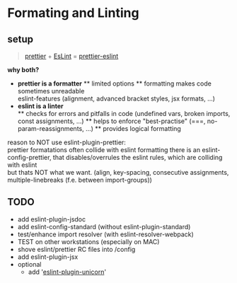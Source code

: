 # Formating and Linting

## setup

> [prettier](https://prettier.io) + [EsLint](https://eslint.org/) = [prettier-eslint](https://github.com/prettier/prettier-eslint-cli)

**why both?**

- **prettier is a formatter**
  ** limited options
  ** formatting makes code sometimes unreadable  
  eslint-features (alignment, advanced bracket styles, jsx formats, ...)
- **eslint is a linter**  
  ** checks for errors and pitfalls in code (undefined vars, broken imports, const assignments, ...)
  ** helps to enforce "best-practise" (===, no-param-reassignments, ...)
  \*\* provides logical formatting

reason to NOT use eslint-plugin-prettier:  
prettier formatations often collide with eslint formatting
there is an eslint-config-prettier, that disables/overrules the eslint rules, which are colliding with eslint  
but thats NOT what we want.
(align, key-spacing, consecutive assignments, multiple-linebreaks (f.e. between import-groups))

## TODO

- add eslint-plugin-jsdoc
- add eslint-config-standard (without eslint-plugin-standard)
- test/enhance import resolver (with eslint-resolver-webpack)
- TEST on other workstations (especially on MAC)
- shove eslint/prettier RC files into /config
- add eslint-plugin-jsx
- optional
  - add '[eslint-plugin-unicorn](https://github.com/sindresorhus/eslint-plugin-unicorn)'
